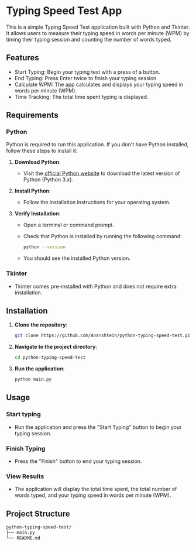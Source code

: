 # Typing Speed Test App

This is a simple Typing Speed Test application built with Python and Tkinter. It allows users to measure their typing speed in words per minute (WPM) by timing their typing session and counting the number of words typed.

## Features

- Start Typing: Begin your typing test with a press of a button.
- End Typing: Press Enter twice to finish your typing session.
- Calculate WPM: The app calculates and displays your typing speed in words per minute (WPM).
- Time Tracking: The total time spent typing is displayed.



## Requirements

### Python

Python is required to run this application. If you don't have Python installed, follow these steps to install it:

1. **Download Python**:
   - Visit the [official Python website](https://www.python.org/downloads/) to download the latest version of Python (Python 3.x).

2. **Install Python**:
   - Follow the installation instructions for your operating system.

3. **Verify Installation**:
   - Open a terminal or command prompt.
   - Check that Python is installed by running the following command:
     
     ```bash
     python --version
     ```
   - You should see the installed Python version.

### Tkinter

- Tkinter comes pre-installed with Python and does not require extra installation.

## Installation

1. **Clone the repository**:

   ```bash
   git clone https://github.com/Anarshtein/python-typing-speed-test.git

2. **Navigate to the project directory**:
   
   ```bash
   cd python-typing-speed-test
3. **Run the application**:
   
   ```bash
   python main.py

## Usage

### Start typing

- Run the application and press the "Start Typing" button to begin your typing session.

### Finish Typing

- Press the "Finish" button to end your typing session.

### View Results

- The application will display the total time spent, the total number of words typed, and your typing speed in words per minute (WPM).

## Project Structure
```bash
python-typing-speed-test/
├── main.py
└── README.md
